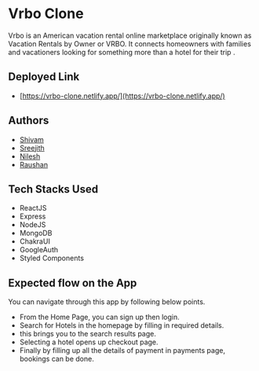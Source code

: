 # Vrbo Clone

Vrbo is an American vacation rental online marketplace originally known as Vacation Rentals by Owner or VRBO.
It connects homeowners with families and vacationers looking for something more than a hotel for their trip .
## Deployed Link

- [https://vrbo-clone.netlify.app/](https://vrbo-clone.netlify.app/)


## Authors


- [Shivam](https://github.com/shiva-69)
- [Sreejith](https://github.com/SreejithSKumarGit)
- [Nilesh](https://github.com/Nilesh1409)
- [Raushan](https://github.com/raushansft)




## Tech Stacks Used

- ReactJS
- Express
- NodeJS
- MongoDB
- ChakraUI
- GoogleAuth
- Styled Components


## Expected flow on the App

You can navigate through this app by following below points.

- From the Home Page, you can sign up then login.
- Search for Hotels in the homepage by filling in required details.
- this brings you to the search results page.
- Selecting a hotel opens up checkout page.
- Finally by filling up all the details of payment in payments page, bookings can be done.
